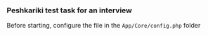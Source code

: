 ### Peshkariki test task for an interview

Before starting, configure the file in the `App/Core/config.php` folder
